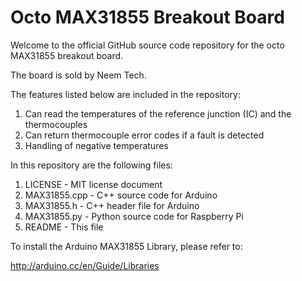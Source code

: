 # Octo MAX31855 Breakout Board
Welcome to the official GitHub source code repository for the octo MAX31855 breakout board.

The board is sold by Neem Tech.

The features listed below are included in the repository:
1. Can read the temperatures of the reference junction (IC) and the thermocouples
2. Can return thermocouple error codes if a fault is detected
3. Handling of negative temperatures

In this repository are the following files:
1. LICENSE        - MIT license document
2. MAX31855.cpp   - C++ source code for Arduino
3. MAX31855.h     - C++ header file for Arduino
4. MAX31855.py    - Python source code for Raspberry Pi
5. README         - This file

To install the Arduino MAX31855 Library, please refer to:

http://arduino.cc/en/Guide/Libraries
